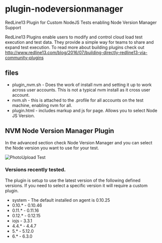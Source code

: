 # plugin-nodeversionmanager
RedLine13 Plugin for Custom NodeJS Tests enabling Node Version Manager Support

RedLine13 Plugins enable users to modify and control cloud load test execution and test data. They provide a simple way for teams to share and expand test execution. To read more about building plugins check out http://www.redline13.com/blog/2016/07/building-directly-redline13-via-community-plugins

## files
* plugin_nvm.sh - Does the work of install nvm and setting it up to work across user accounts. This is not a typical nvm install as it cross user account.
* nvm.sh - this is attached to the .profile for all accounts on the test machine, enabling nvm for all.
* plugin.html - includes markup and js for page. Allows you to select Node JS Version.

## NVM Node Version Manager Plugin

In the advanced section check Node Version Manager and you can select the Node version you want to use for your test.

![PhotoUpload Test](https://www.redline13.com/blog/wp-content/uploads/2013/06/Node-version-Manager-select-node-version.png)

### Versions recently tested.
The plugin is setup to use the latest version of the following defined versions. If you need to select a specific version it will require a custom plugin.

* system - The default installed on agent is 0.10.25
* 0.10.* - 0.10.46
* 0.11.* - 0.11.16
* 0.12.* - 0.12.15
* iojs - 3.3.1
* 4.4.* - 4.4.7
* 5.* - 5.12.0
* 6.* - 6.3.0

